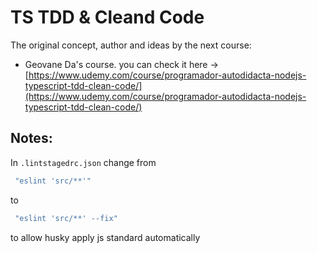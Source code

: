 # TS TDD & Cleand Code


The original concept, author and ideas by the next course:

- Geovane Da's course.
you can check it here -> [https://www.udemy.com/course/programador-autodidacta-nodejs-typescript-tdd-clean-code/](https://www.udemy.com/course/programador-autodidacta-nodejs-typescript-tdd-clean-code/)


## Notes:

In `.lintstagedrc.json` change  from

```sh
 "eslint 'src/**'"
```
to
```sh
 "eslint 'src/**' --fix"
```
to allow husky apply js standard automatically